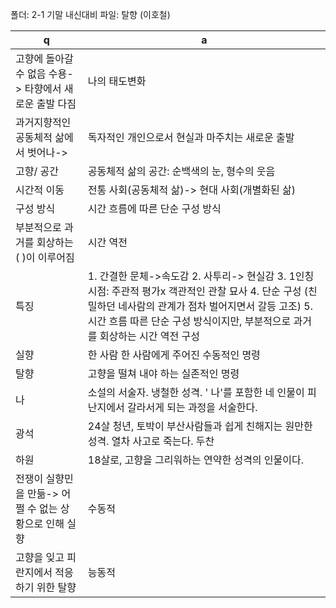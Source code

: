 폴더: 2-1 기말 내신대비
파일: 탈향 (이호철)

 q  | a
--- | ---
고향에 돌아갈 수 없음 수용-> 타향에서 새로운 출발 다짐			|  나의 태도변화
과거지향적인 공동체적 삶에서 벗어나->			|  독자적인 개인으로서 현실과 마주치는 새로운 출발
고향/ 공간			|  공동체적 삶의 공간: 순백색의 눈, 형수의 웃음
시간적 이동			|  전통 사회(공동체적 삶)-> 현대 사회(개별화된 삶)
구성 방식			|  시간 흐름에 따른 단순 구성 방식
부분적으로 과거를 회상하는 ( )이 이루어짐			|  시간 역전
특징			|  1. 간결한 문체->속도감 2. 사투리-> 현실감 3. 1인칭 시점: 주관적 평가x 객관적인 관찰 묘사 4. 단순 구성 (친밀하던 네사람의 관계가 점차 벌어지면서 갈등 고조) 5. 시간 흐름 따른 단순 구성 방식이지만, 부분적으로 과거를 회상하는 시간 역전 구성
실향			|  한 사람 한 사람에게 주어진 수동적인 명령
탈향			|  고향을 떨쳐 내야 하는 실존적인 명령
나			|  소설의 서술자. 냉철한 성격. ' 나'를 포함한 네 인물이 피난지에서 갈라서게 되는 과정을 서술한다. 
광석			|  24살 청년, 토박이 부산사람들과 쉽게 친해지는 원만한 성격. 열차 사고로 죽는다. 두찬			|  24살 청년, 자존심이 강하고 냉정하여 광석의 죽음을 방치한 후 자책감을 느끼나 '나'와 하원을 버리고 혼자 살 길을 찾아 떠난다. 
하원			|  18살로, 고향을 그리워하는 연약한 성격의 인물이다.
전쟁이 실향민을 만듦-> 어쩔 수 없는 상황으로 인해 실향			|  수동적
고향을 잊고 피란지에서 적응하기 위한 탈향			|  능동적
